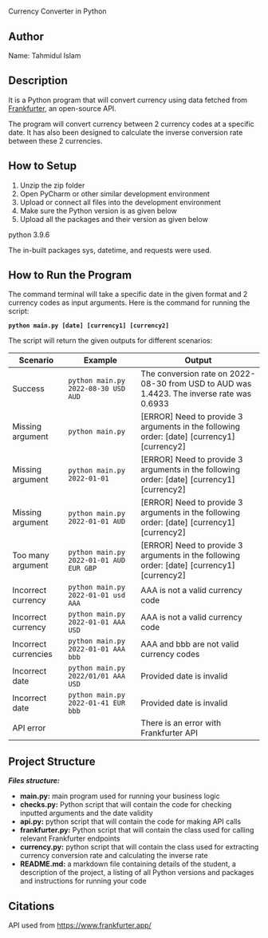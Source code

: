 # <project title>
Currency Converter in Python

## Author
Name: Tahmidul Islam

## Description
It is a Python program that will convert currency using data fetched from [Frankfurter](https://www.frankfurter.app/), an open-source API.

The program will convert currency between 2 currency codes at a specific date. It has also been designed to calculate the inverse conversion rate between these 2 currencies.

## How to Setup

  1. Unzip the zip folder
  2. Open PyCharm or other similar development environment
  3. Upload or connect all files into the development environment
  4. Make sure the Python version is as given below
  5. Upload all the packages and their version as given below


python 3.9.6

The in-built packages sys, datetime, and requests were used.

## How to Run the Program
The command terminal will take a specific date in the given format and 2 currency codes as input arguments. Here is the command for running the script:

**`python main.py [date] [currency1] [currency2]`**

The script will return the given outputs for different scenarios:

| Scenario | Example | Output |
| ------------------- | --------------------------------- | ------------------------- |
| Success | `python main.py 2022-08-30 USD AUD` | The conversion rate on 2022-08-30 from USD to AUD was 1.4423. The inverse rate was 0.6933 |
| Missing argument | `python main.py` | [ERROR] Need to provide 3 arguments in the following order: [date] [currency1] [currency2] |
| Missing argument | `python main.py 2022-01-01` | [ERROR] Need to provide 3 arguments in the following order: [date] [currency1] [currency2]|
| Missing argument | `python main.py 2022-01-01 AUD` | [ERROR] Need to provide 3 arguments in the following order: [date] [currency1] [currency2] |
| Too many argument | `python main.py 2022-01-01 AUD EUR GBP` | [ERROR] Need to provide 3 arguments in the following order: [date] [currency1] [currency2] |
| Incorrect currency | `python main.py 2022-01-01 usd AAA` | AAA is not a valid currency code |
| Incorrect currency | `python main.py 2022-01-01 AAA USD` | AAA is not a valid currency code |
| Incorrect currencies | `python main.py 2022-01-01 AAA bbb` | AAA and bbb are not valid currency codes |
| Incorrect date | `python main.py 2022/01/01 AAA USD` | Provided date is invalid |
| Incorrect date | `python main.py 2022-01-41 EUR bbb` | Provided date is invalid |
| API error | | There is an error with Frankfurter API |



## Project Structure

***Files structure:***

  - **main.py:** main program used for running your business logic
  - **checks.py:** Python script that will contain the code for checking inputted arguments and the date validity
  - **api.py:** python script that will contain the code for making API calls
  - **frankfurter.py:** Python script that will contain the class used for calling relevant Frankfurter endpoints
  - **currency.py:** python script that will contain the class used for extracting currency conversion rate and calculating the inverse rate
  - **README.md:** a markdown file containing details of the student, a description of the project, a listing of all Python versions and packages and instructions for running your code


## Citations
API used from https://www.frankfurter.app/ 

